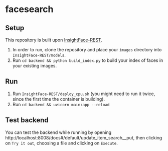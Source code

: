 # facesearch

## Setup
This repository is built upon [InsightFace-REST](https://github.com/SthPhoenix/InsightFace-REST).

1. In order to run, clone the repository and place your `images` directory into `InsightFace-REST/models`.
2. Run `cd backend && python build_index.py` to build your index of faces in your existing images.

## Run
1. Run `InsightFace-REST/deploy_cpu.sh` (you might need to run it twice, since the first time the container is building).
2. Run `cd backend && uvicorn main:app --reload`

## Test backend
You can test the backend while running by opening http://localhost:8008/docs#/default/update_item_search__put, then clicking on `Try it out`, choosing a file and clicking on `Execute`.